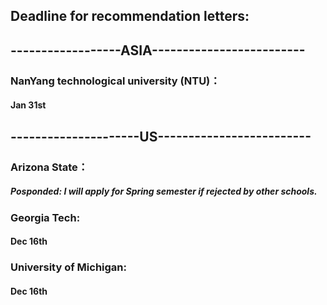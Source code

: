## Deadline for recommendation letters: 


##  ------------------ASIA-------------------------


### NanYang technological university (NTU)：  
#### Jan 31st


##  ---------------------US-------------------------

### Arizona State： 
##### Posponded: I will apply for Spring semester if rejected by other schools.


### Georgia Tech:       
#### Dec 16th


### University of Michigan:       
#### Dec 16th
